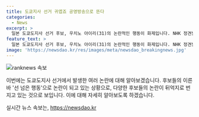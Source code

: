 ```yaml
---
title: 도쿄지사 선거 귀엽죠 공영방송으로 뜬다
categories:
  - News
excerpt: >
  일본 도쿄도지사 선거 후보, 우치노 아이리(31)의 논란적인 행동이 화제입니다. NHK 정견발표 방송에서 의상을 탈의하며 선거 운동을 펼치고, 논란을 일으킨 후보 포스터 또한 이슈가 되고 있습니다. 선거 운동 집대성에 대한 비판도 끊이지 않고 있습니다. 우치노 후보와 기타 후보들의 파격적인 행보가 시선을 끄는 가운데, 논란이 계속되고 있습니다.
feature_text: >
  일본 도쿄도지사 선거 후보, 우치노 아이리(31)의 논란적인 행동이 화제입니다. NHK 정견발표 방송에서 의상을 탈의하며 선거 운동을 펼치고, 논란을 일으킨 후보 포스터 또한 이슈가 되고 있습니다. 선거 운동 집대성에 대한 비판도 끊이지 않고 있습니다. 우치노 후보와 기타 후보들의 파격적인 행보가 시선을 끄는 가운데, 논란이 계속되고 있습니다.
image: 'https://newsdao.kr/res/images/meta/newsdao_breakingnews.jpg'
---
```


<p><img src="https://newsdao.kr/res/images/meta/newsdao_breakingnews.jpg" alt="ranknews 속보" /></p>

<p>이번에는 도쿄도지사 선거에서 발생한 여러 논란에 대해 알아보겠습니다. 후보들의 이른바 '선 넘은 행동'으로 논란이 되고 있는 상황으로, 다양한 후보들의 논란이 뒤억지로 번지고 있는 것으로 보입니다. 이에 대해 자세히 알아보도록 하겠습니다.</p>
실시간 뉴스 속보는, <a href="https://newsdao.kr" rel="dofollow">https://newsdao.kr</a>


